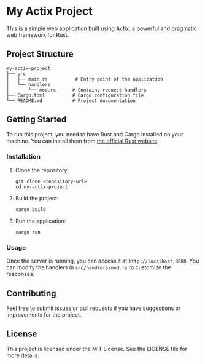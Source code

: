 # My Actix Project

This is a simple web application built using Actix, a powerful and pragmatic web framework for Rust.

## Project Structure

```
my-actix-project
├── src
│   ├── main.rs          # Entry point of the application
│   └── handlers
│       └── mod.rs      # Contains request handlers
├── Cargo.toml          # Cargo configuration file
└── README.md           # Project documentation
```

## Getting Started

To run this project, you need to have Rust and Cargo installed on your machine. You can install them from [the official Rust website](https://www.rust-lang.org/).

### Installation

1. Clone the repository:
   ```
   git clone <repository-url>
   cd my-actix-project
   ```

2. Build the project:
   ```
   cargo build
   ```

3. Run the application:
   ```
   cargo run
   ```

### Usage

Once the server is running, you can access it at `http://localhost:8080`. You can modify the handlers in `src/handlers/mod.rs` to customize the responses.

## Contributing

Feel free to submit issues or pull requests if you have suggestions or improvements for the project.

## License

This project is licensed under the MIT License. See the LICENSE file for more details.